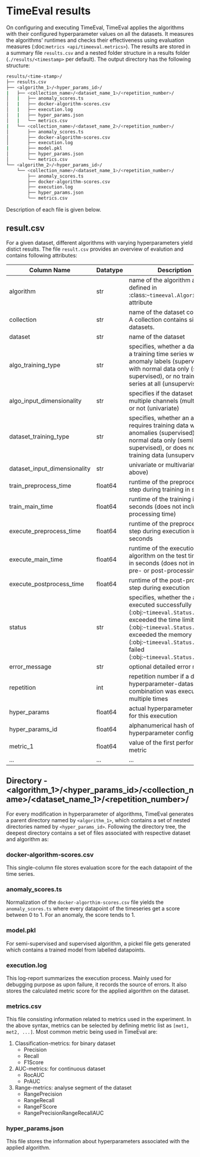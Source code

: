 # TimeEval results

On configuring and executing TimeEval, TimeEval applies the algorithms with their configured hyperparameter values on all the datasets.
It measures the algorithms' runtimes and checks their effectiveness using evaluation measures (:doc:`metrics <api/timeeval.metrics>`).
The results are stored in a summary file `results.csv`  and a nested folder structure in a results folder (``./results/<timestamp>`` per default).
The output directory has the following structure:

```bash
results/<time-stamp>/
├── results.csv
├── <algorithm_1>/<hyper_params_id>/
|   ├── <collection_name>/<dataset_name_1>/<repetition_number>/
│   |   ├── anomaly_scores.ts
│   |   ├── docker-algorithm-scores.csv
│   |   ├── execution.log
│   |   ├── hyper_params.json
│   |   └── metrics.csv
|   └── <collection_name>/<dataset_name_2>/<repetition_number>/
│       ├── anomaly_scores.ts
│       ├── docker-algorithm-scores.csv
│       ├── execution.log
|       ├── model.pkl
│       ├── hyper_params.json
│       └── metrics.csv
└── <algorithm_2>/<hyper_params_id>/
    └── <collection_name>/<dataset_name_1>/<repetition_number>/
        ├── anomaly_scores.ts
        ├── docker-algorithm-scores.csv
        ├── execution.log
        ├── hyper_params.json
        └── metrics.csv

```
Description of each file is given below. 

## result.csv

For a given dataset, different algorithms with varying hyperparameters yield distict results. The file `result.csv` provides an overview of evalution and contains following attributes:

| Column Name | Datatype | Description |
| --- | --- | --- |
| algorithm| str | name of the algorithm as defined in :class:`~timeeval.Algorithm_name` attribute |
| collection| str | name of the dataset collection. A collection contains similar datasets. | 
| dataset| str | name of the dataset |
| algo_training_type | str | specifies, whether a dataset has a training time series with anomaly labels (supervised), with normal data only (semi-supervised), or no training time series at all (unsupervised)|
| algo_input_dimensionality | str | specifies if the dataset has multiple channels (multivariate) or not (univariate) |
| dataset_training_type | str | specifies, whether an algorithm requires training data with anomalies (supervised), without normal data only (semi-supervised), or does not require training data (unsupervised) | 
| dataset_input_dimensionality | str |univariate or multivariate (see above) |
| train_preprocess_time| float64| runtime of the preprocessing step during training in seconds|
| train_main_time| float64 | runtime of the training in seconds (does not include pre-processing time)|
| execute_preprocess_time| float64 | runtime of the preprocessing step during execution in seconds|
| execute_main_time | float64 | runtime of the execution of the algorithm on the test time series in seconds (does not include pre- or post-processing times)|
| execute_postprocess_time|  float64 | runtime of the post-processing step during execution|
| status| str | specifies, whether the algorithm executed successfully (:obj:`~timeeval.Status.OK`), exceeded the time limit (:obj:`~timeeval.Status.TIMEOUT`), exceeded the memory limit (:obj:`~timeeval.Status.OOM`), or failed (:obj:`~timeeval.Status.ERROR`) |
| error_message| str | optional detailed error message|
| repetition| int | repetition number if a dataset-hyperparameter-dataset combination was executed multiple times|
| hyper_params| float64 | actual hyperparameter values for this execution|
| hyper_params_id| float64 | alphanumerical hash of the hyperparameter configuration|
| metric_1| float64 | value of the first performance metric|
| ...   |  ... | ...  |

## Directory - <algorithm_1>/<hyper_params_id>/<collection_name>/<dataset_name_1>/<repetition_number>/
For every modification in hyperparameter of algorithms, TimeEval generates a parent directory named by `<algorithm_1>`, which contains a set of nested directories named by `<hyper_params_id>`. Following the directory tree, the deepest directory contains a set of files associated with respective dataset and algorithm as:

### docker-algorithm-scores.csv
This single-column file stores evaluation score for the each datapoint of the time series. 

### anomaly_scores.ts
Normalization of the `docker-algorthim-scores.csv` file yields the `anomaly_scores.ts` where every datapoint of the timeseries get a score between 0 to 1. For an anomaly, the score tends to 1. 

### model.pkl
For semi-supervised and supervised algorithm, a pickel file gets generated which contains a trained model from labelled datapoints.  

### execution.log
This log-report summarizes the execution process. Mainly used for debugging purpose as upon failure, it records the source of errors. It also stores the calculated metric score for the applied algorithm on the dataset.

### metrics.csv
   This file consisting information related to metrics used in the experiment. In the above syntax, metrics can be selected by defining metric list as `[met1, met2, ...]`. Most common metric being used in TimeEval are:
1. Classification-metrics: for binary dataset
   - Precision
   - Recall
   - F1Score
2. AUC-metrics: for continuous dataset
   - RocAUC
   - PrAUC
4. Range-metrics: analyse segment of the dataset
   - RangePrecision
   - RangeRecall
   - RangeFScore
   - RangePrecisionRangeRecallAUC

### hyper_params.json
This file stores the information about hyperparameters associated with the applied algorithm.
	
	
